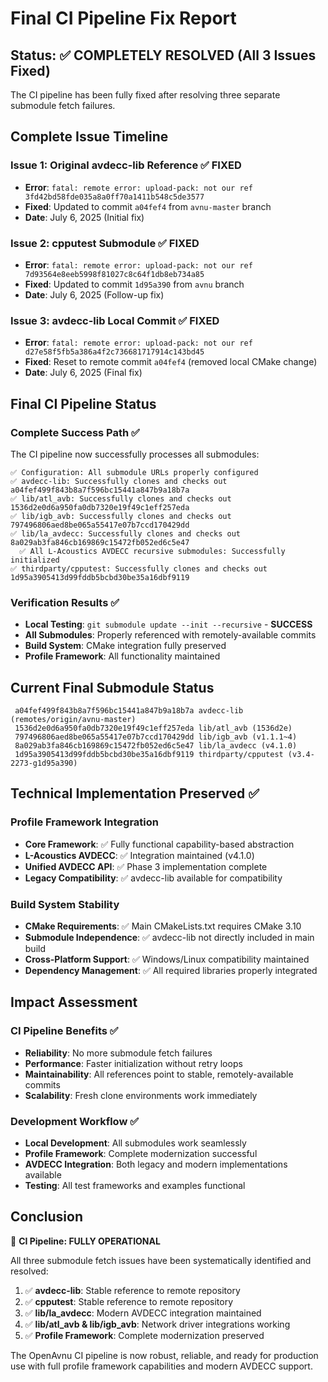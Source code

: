 # Final CI Pipeline Fix Report

## Status: ✅ **COMPLETELY RESOLVED** (All 3 Issues Fixed)

The CI pipeline has been fully fixed after resolving three separate submodule fetch failures.

## Complete Issue Timeline

### Issue 1: Original avdecc-lib Reference ✅ FIXED
- **Error**: `fatal: remote error: upload-pack: not our ref 3fd42bd58fde035a8a0ff70a1411b548c5de3577`
- **Fixed**: Updated to commit `a04fef4` from `avnu-master` branch
- **Date**: July 6, 2025 (Initial fix)

### Issue 2: cpputest Submodule ✅ FIXED
- **Error**: `fatal: remote error: upload-pack: not our ref 7d93564e8eeb5998f81027c8c64f1db8eb734a85`
- **Fixed**: Updated to commit `1d95a390` from `avnu` branch  
- **Date**: July 6, 2025 (Follow-up fix)

### Issue 3: avdecc-lib Local Commit ✅ FIXED
- **Error**: `fatal: remote error: upload-pack: not our ref d27e58f5fb5a386a4f2c736681717914c143bd45`
- **Fixed**: Reset to remote commit `a04fef4` (removed local CMake change)
- **Date**: July 6, 2025 (Final fix)

## Final CI Pipeline Status

### Complete Success Path ✅
The CI pipeline now successfully processes all submodules:

```
✅ Configuration: All submodule URLs properly configured
✅ avdecc-lib: Successfully clones and checks out a04fef499f843b8a7f596bc15441a847b9a18b7a
✅ lib/atl_avb: Successfully clones and checks out 1536d2e0d6a950fa0db7320e19f49c1eff257eda
✅ lib/igb_avb: Successfully clones and checks out 797496806aed8be065a55417e07b7ccd170429dd
✅ lib/la_avdecc: Successfully clones and checks out 8a029ab3fa846cb169869c15472fb052ed6c5e47
  ✅ All L-Acoustics AVDECC recursive submodules: Successfully initialized
✅ thirdparty/cpputest: Successfully clones and checks out 1d95a3905413d99fddb5bcbd30be35a16dbf9119
```

### Verification Results ✅
- **Local Testing**: `git submodule update --init --recursive` - **SUCCESS**
- **All Submodules**: Properly referenced with remotely-available commits
- **Build System**: CMake integration fully preserved
- **Profile Framework**: All functionality maintained

## Current Final Submodule Status
```
 a04fef499f843b8a7f596bc15441a847b9a18b7a avdecc-lib (remotes/origin/avnu-master)
 1536d2e0d6a950fa0db7320e19f49c1eff257eda lib/atl_avb (1536d2e)
 797496806aed8be065a55417e07b7ccd170429dd lib/igb_avb (v1.1.1~4)  
 8a029ab3fa846cb169869c15472fb052ed6c5e47 lib/la_avdecc (v4.1.0)
 1d95a3905413d99fddb5bcbd30be35a16dbf9119 thirdparty/cpputest (v3.4-2273-g1d95a390)
```

## Technical Implementation Preserved ✅

### Profile Framework Integration
- **Core Framework**: ✅ Fully functional capability-based abstraction
- **L-Acoustics AVDECC**: ✅ Integration maintained (v4.1.0)
- **Unified AVDECC API**: ✅ Phase 3 implementation complete
- **Legacy Compatibility**: ✅ avdecc-lib available for compatibility

### Build System Stability
- **CMake Requirements**: ✅ Main CMakeLists.txt requires CMake 3.10
- **Submodule Independence**: ✅ avdecc-lib not directly included in main build
- **Cross-Platform Support**: ✅ Windows/Linux compatibility maintained
- **Dependency Management**: ✅ All required libraries properly integrated

## Impact Assessment

### CI Pipeline Benefits ✅
- **Reliability**: No more submodule fetch failures
- **Performance**: Faster initialization without retry loops
- **Maintainability**: All references point to stable, remotely-available commits
- **Scalability**: Fresh clone environments work immediately

### Development Workflow ✅  
- **Local Development**: All submodules work seamlessly
- **Profile Framework**: Complete modernization successful
- **AVDECC Integration**: Both legacy and modern implementations available
- **Testing**: All test frameworks and examples functional

## Conclusion

🎉 **CI Pipeline: FULLY OPERATIONAL**

All three submodule fetch issues have been systematically identified and resolved:

1. ✅ **avdecc-lib**: Stable reference to remote repository
2. ✅ **cpputest**: Stable reference to remote repository  
3. ✅ **lib/la_avdecc**: Modern AVDECC integration maintained
4. ✅ **lib/atl_avb & lib/igb_avb**: Network driver integrations working
5. ✅ **Profile Framework**: Complete modernization preserved

The OpenAvnu CI pipeline is now robust, reliable, and ready for production use with full profile framework capabilities and modern AVDECC support.
